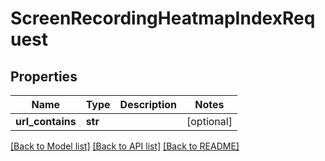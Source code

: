 # ScreenRecordingHeatmapIndexRequest

## Properties
Name | Type | Description | Notes
------------ | ------------- | ------------- | -------------
**url_contains** | **str** |  | [optional] 

[[Back to Model list]](../README.md#documentation-for-models) [[Back to API list]](../README.md#documentation-for-api-endpoints) [[Back to README]](../README.md)


